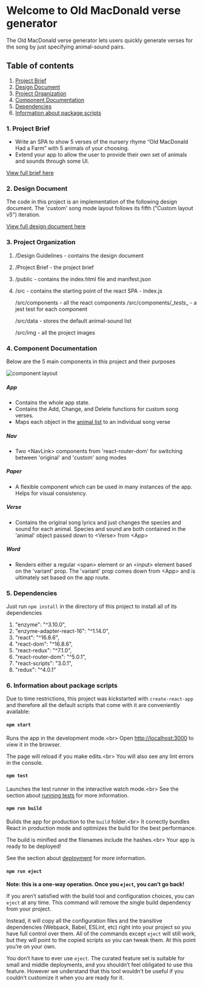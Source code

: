 # Welcome to Old MacDonald verse generator

The Old MacDonald verse generator lets users quickly generate verses for the song by just specifying animal-sound pairs.

## Table of contents

1. [Project Brief](#1-project-brief)
2. [Design Document](#2-design-document)
3. [Project Organization](#3-project-organization)
4. [Component Documentation](#4-component-documentation)
5. [Dependencies](#5-dependencies)
6. [Information about package scripts](#6-information-about-package-scripts)

### 1. Project Brief

* Write an SPA to show 5 verses of the nursery rhyme “Old MacDonald Had a Farm” with 5 animals of your choosing.
* Extend your app to allow the user to provide their own set of animals and sounds through some UI.

[View full brief here](Project%20Brief)

### 2. Design Document

The code in this project is an implementation of the following design document. The 'custom' song mode layout follows its fifth ("Custom layout v5") iteration.

[View full design document here](Design%20Guidelines)

### 3. Project Organization

1. /Design Guidelines - contains the design document
2. /Project Brief - the project brief
3. /public - contains the index.html file and manifest.json
4. /src - contains the starting point of the react SPA - index.js

   /src/components - all the react components
   /src/components/\__tests__ - a jest test for each component

   /src/data - stores the default animal-sound list

   /src/img - all the project images 

### 4. Component Documentation

Below are the 5 main components in this project and their purposes

![component layout](http://gkarapeev.eu/farm/components.png
)
##### App
* Contains the whole app state.
* Contains the Add, Change, and Delete functions for custom song verses.
* Maps each object in the [animal list](src/data) to an individual song verse

##### Nav
* Two &lt;NavLink> components from 'react-router-dom' for switching between 'original' and 'custom' song modes

##### Paper
* A flexible component which can be used in many instances of the app. Helps for visual consistency.

##### Verse
* Contains the original song lyrics and just changes the species and sound for each animal. Species and sound are both contained in the 'animal' object passed down to &lt;Verse> from &lt;App>

##### Word
* Renders either a regular &lt;span> element or an &lt;input> element based on the 'variant' prop. The 'variant' prop comes down from &lt;App> and is ultimately set based on the app route.


### 5. Dependencies

Just run `npm install` in the directory of this project to install all of its dependencies

1. "enzyme": "^3.10.0",
2. "enzyme-adapter-react-16": "^1.14.0",
3. "react": "^16.8.6",
4. "react-dom": "^16.8.6",
5. "react-redux": "^7.1.0",
6. "react-router-dom": "^5.0.1",
7. "react-scripts": "3.0.1",
8. "redux": "^4.0.1"

### 6. Information about package scripts

Due to time restrictions, this project was kickstarted with `create-react-app` and therefore all the default scripts that come with it are conveniently available:

#### `npm start`

Runs the app in the development mode.&lt;br>
Open [http://localhost:3000](http://localhost:3000) to view it in the browser.

The page will reload if you make edits.&lt;br>
You will also see any lint errors in the console.

#### `npm test`

Launches the test runner in the interactive watch mode.&lt;br>
See the section about [running tests](https://facebook.github.io/create-react-app/docs/running-tests) for more information.

#### `npm run build`

Builds the app for production to the `build` folder.&lt;br>
It correctly bundles React in production mode and optimizes the build for the best performance.

The build is minified and the filenames include the hashes.&lt;br>
Your app is ready to be deployed!

See the section about [deployment](https://facebook.github.io/create-react-app/docs/deployment) for more information.

#### `npm run eject`

**Note: this is a one-way operation. Once you `eject`, you can’t go back!**

If you aren’t satisfied with the build tool and configuration choices, you can `eject` at any time. This command will remove the single build dependency from your project.

Instead, it will copy all the configuration files and the transitive dependencies (Webpack, Babel, ESLint, etc) right into your project so you have full control over them. All of the commands except `eject` will still work, but they will point to the copied scripts so you can tweak them. At this point you’re on your own.

You don’t have to ever use `eject`. The curated feature set is suitable for small and middle deployments, and you shouldn’t feel obligated to use this feature. However we understand that this tool wouldn’t be useful if you couldn’t customize it when you are ready for it.